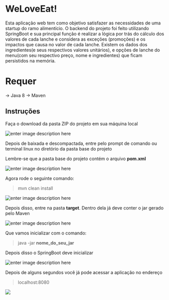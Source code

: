# WeLoveEat!
Esta aplicação web tem como objetivo satisfazer as necessidades de uma startup do ramo alimentício. O backend do projeto foi feito utilizando SpringBoot e sua principal função é realizar a lógica por trás do cálculo dos valores de cada lanche e considera as exceções (promoções) e os impactos que causa no valor de cada lanche. Existem os dados dos ingredientes(e seus respectivos valores unitários), e opções de lanche do menu(com seu respectivo preço, nome e ingredientes) que ficam persistidos na memória. 



# Requer
-> Java 8
-> Maven


## Instruções

Faça o download da pasta ZIP do projeto em sua máquina local

![enter image description here](https://lh3.googleusercontent.com/QcNkrdtB58sWZ14jQw_QBxjB2IPb_zegKnNz7KDMNb2LHgOYaRi-2J53c3ebfAnjOw1JP2wfaL8M "download")

Depois de baixada e descompactada, entre pelo prompt de comando ou terminal linux no diretório da pasta base do projeto

Lembre-se que a pasta base do projeto contém o arquivo **pom.xml**

 ![enter image description here](https://lh3.googleusercontent.com/1E0rvAO3lslW90kJQGXTAoqImv3gipAQHUPBJZKoRLbeUOFOU43gmB_pbobcMZ0MmVmkHUzIqHZF "diretório")

Agora rode o seguinte comando:

> mvn clean install

![enter image description here](https://lh3.googleusercontent.com/U36WnVib1Lq2rlRy4ytrGwctYTQ7mOWdf8wea6gMhSKFVzsuQWjUyV6z3EWIwpGfBG2AzIpqWvZT "build success")

Depois disso, entre na pasta **target**. Dentro dela já deve conter o jar gerado pelo Maven

![enter image description here](https://lh3.googleusercontent.com/Ok_7I07sg8JABEDbn1yvl33XhmlUU8o39xFjlymi-2bU_hBvA8FIgy8_ihU05eG_QyzuV5lT2BzT "jar")

Que vamos inicializar com o comando:

> java -jar **nome_do_seu_jar**

Depois disso o SpringBoot deve inicializar

![enter image description here](https://lh3.googleusercontent.com/wYJSf8hJPzqJ2tBP3QL077Dh2o4WUfQRy_SMgyCA1hHn4vSUZw1jXK3SDg7gvBOzIT_3xBqvqUtN "java -jar")

Depois de alguns segundos você já pode acessar a aplicação no endereço 
>  localhost:8080

![
](https://lh3.googleusercontent.com/agmuXXJTfgZo-HcRKRXjt1OiU5YPHyuPxOHf_WpvhIQqSLrEwZ89tTqm5eKZKbcMLYZD2bSG3FLb "page")
